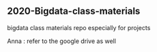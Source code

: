 ## 2020-Bigdata-class-materials
bigdata class materials repo especially for projects

Anna : refer to the google drive as well
